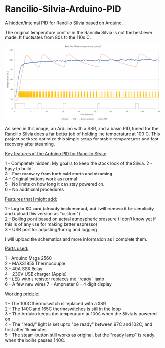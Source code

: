 # Rancilio-Silvia-Arduino-PID
A hidden/internal PID for Rancilio Silvia based on Arduino.

The original temperature control in the Rancilio Silvia is not the best ever made. It fluctuates from 80s to the 110s C.

![alt text](https://github.com/hbsagen/Rancilio-Silvia-Arduino-PID/blob/main/Temp.png)

As seen in this image, an Arduino with a SSR, and a basic PID, tuned for the Rancilio Silvia does a far better job of holding the temperature at 100 C. This project seeks to optimize this simple setup for stable temperatures and fast recovery after steaming.

<ins>Key features of the Arduino PID for Rancilio Silvia:</ins>

1 - Completely hidden. My goal is to keep the stock look of the Silvia.
2 - Easy to build  
3 - Fast recovery from both cold starts and steaming.  
4 - Original buttons work as normal  
5 - No limits on how long it can stay powered on.  
6 - No additional procedures  

<ins>Features that I might add:</ins>

1 - Log to SD card (already implemented, but I will remove it for simplicity and upload this version as "custom")  
2 - Boiling point based on actual atmospheric pressure (I don't know yet if this is of any use for making better espresso)  
3 - USB port for adjusting/tuning and logging

I will upload the schematics and more information as I complete them.

<ins>Parts used:</ins>

1 - Arduino Mega 2560  
2 - MAX31855 Thermocouple  
3 - 40A SSR Relay  
4 - 230V USB charger (Apple)  
5 - LED with a resistor replaces the "ready" lamp  
6 - A few new wires
7 - Ampmeter
8 - 4 digit display

<ins>Working priciple:</ins>

1 - The 100C thermoswitch is replaced with a SSR  
2 - The 140C and 165C thermoswitches is still in the loop  
3 - The Arduino keeps the temperature at 100C when the Silvia is powered on  
4 - The "ready" light is set up to "be ready" between 97C and 102C, and first after 15 minutes  
5 - The steam-button still works as original, but the "ready lamp" is ready when the boiler passes 140C.
